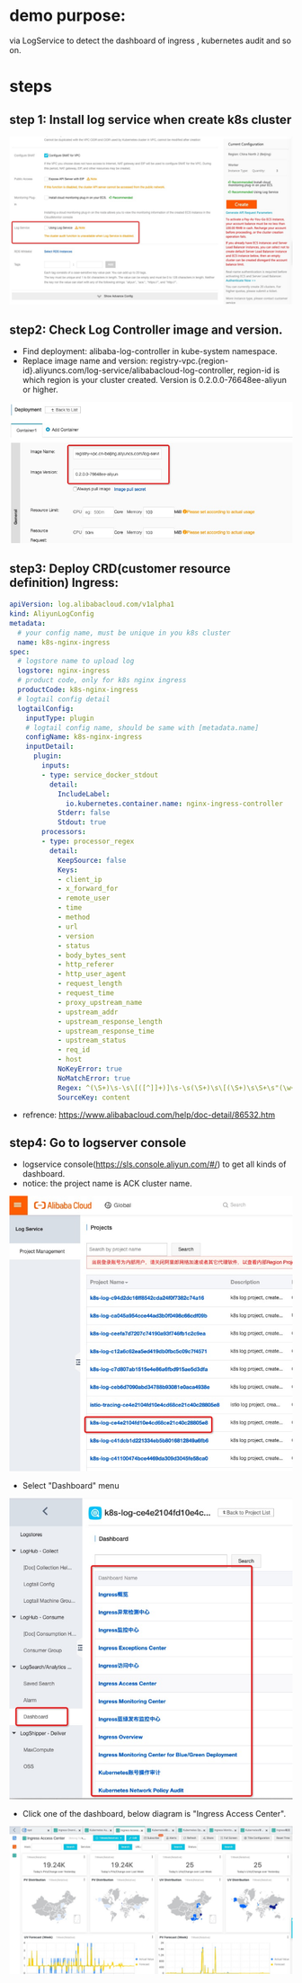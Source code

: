 # demo purpose:
via LogService to detect the dashboard of ingress , kubernetes audit and so on.

# steps


## step 1: Install log service when create k8s cluster

![logservice_create_cluster](images/logservice_create_cluster.jpg)

## step2: Check Log Controller image and version.

* Find deployment: alibaba-log-controller in kube-system namespace.
* Replace image name and version: registry-vpc.{region-id}.aliyuncs.com/log-service/alibabacloud-log-controller, region-id is which region is your cluster created. Version is 0.2.0.0-76648ee-aliyun or higher.

![log_controller](images/log_controller.jpg)

## step3: Deploy CRD(customer resource definition) Ingress: 
```yaml
apiVersion: log.alibabacloud.com/v1alpha1
kind: AliyunLogConfig
metadata:
  # your config name, must be unique in you k8s cluster
  name: k8s-nginx-ingress
spec:
  # logstore name to upload log
  logstore: nginx-ingress
  # product code, only for k8s nginx ingress
  productCode: k8s-nginx-ingress
  # logtail config detail
  logtailConfig:
    inputType: plugin
    # logtail config name, should be same with [metadata.name]
    configName: k8s-nginx-ingress
    inputDetail:
      plugin:
        inputs:
        - type: service_docker_stdout
          detail:
            IncludeLabel:
              io.kubernetes.container.name: nginx-ingress-controller
            Stderr: false
            Stdout: true
        processors:
        - type: processor_regex
          detail:
            KeepSource: false
            Keys:
            - client_ip
            - x_forward_for
            - remote_user
            - time
            - method
            - url
            - version
            - status
            - body_bytes_sent
            - http_referer
            - http_user_agent
            - request_length
            - request_time
            - proxy_upstream_name
            - upstream_addr
            - upstream_response_length
            - upstream_response_time
            - upstream_status
            - req_id
            - host
            NoKeyError: true
            NoMatchError: true
            Regex: ^(\S+)\s-\s\[([^]]+)]\s-\s(\S+)\s\[(\S+)\s\S+\s"(\w+)\s(\S+)\s([^"]+)"\s(\d+)\s(\d+)\s"([^"]*)"\s"([^"]*)"\s(\S+)\s(\S+)+\s\[([^]]*)]\s(\S+)\s(\S+)\s(\S+)\s(\S+)\s(\S+)\s*(\S*).*
            SourceKey: content
```

* refrence: https://www.alibabacloud.com/help/doc-detail/86532.htm

## step4: Go to logserver console
* logservice console(https://sls.console.aliyun.com/#/) to get all kinds of dashboard.
* notice: the project name is ACK cluster name.

![log_controller](images/logservice_project_name.jpg)

* Select "Dashboard" menu

![log_controller](images/dashboard.jpg)

* Click one of the dashboard, below diagram is "Ingress Access Center".

![log_controller](images/dashboard_access.jpg)